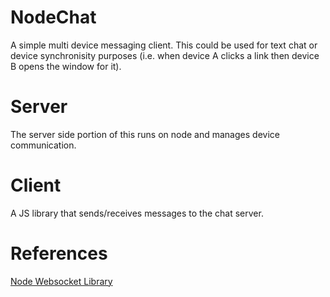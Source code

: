 NodeChat
========

A simple multi device messaging client. This could be used for text chat or device synchronisity purposes (i.e. when device A clicks a link then device B opens the window for it).

# Server

The server side portion of this runs on node and manages device communication.

# Client

A JS library that sends/receives messages to the chat server.


# References

[Node Websocket Library](http://einaros.github.com/ws)
